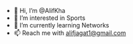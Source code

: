 - 👋 Hi, I’m @AlifKha
- 👀 I’m interested in Sports
- 🌱 I’m currently learning Networks
- 📫 Reach me with alifjagat1@gmail.com

<!---
AlifKha/AlifKha is a ✨ special ✨ repository because its `README.md` (this file) appears on your GitHub profile.
You can click the Preview link to take a look at your changes.
--->
